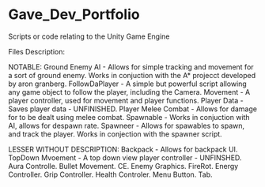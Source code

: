 # Gave_Dev_Portfolio
Scripts or code relating to the Unity Game Engine

  Files Description:

  NOTABLE:
Ground Enemy AI - Allows for simple tracking and movement for a sort of ground enemy. Works in conjuction with the A* projecct developed by aron granberg.
FollowDaPlayer - A simple but powerful script allowing any game object to follow the player, including the Camera. 
Movement - A player controller, used for movement and player functions.
Player Data - Saves player data - UNFINISHED.
Player Melee Combat - Allows for damage for to be dealt using melee combat.
Spawnable - Works in conjuction with AI, allows for despawn rate.
Spawneer - Allows for spawables to spawn, and track the player. Works in conjection with the spawner script. 

  LESSER WITHOUT DESCRIPTION:
Backpack - Allows for backpack UI.
TopDown Mvoement - A top down view player controller - UNFINSHED.
Aura Controlle.
Bullet Movement.
CE.
Enemy Graphics. 
FireRot.
Energy Controller.
Grip Controller.
Health Controler. 
Menu Button.
Tab.


